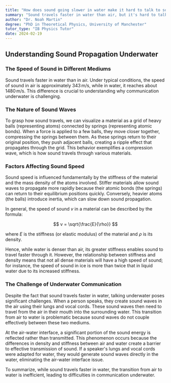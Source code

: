 ```yaml
---
title: "How does sound going slower in water make it hard to talk to someone underwater?"
summary: "Sound travels faster in water than air, but it's hard to talk underwater because sound waves reflect off the air-water interface, making it difficult to transmit sound from air to water."
author: "Dr. Noah Martin"
degree: "PhD in Theoretical Physics, University of Manchester"
tutor_type: "IB Physics Tutor"
date: 2024-02-19
---
```


## Understanding Sound Propagation Underwater

### The Speed of Sound in Different Mediums

Sound travels faster in water than in air. Under typical conditions, the speed of sound in air is approximately $343 \, \text{m/s}$, while in water, it reaches about $1480 \, \text{m/s}$. This difference is crucial to understanding why communication underwater is challenging.

### The Nature of Sound Waves

To grasp how sound travels, we can visualize a material as a grid of heavy balls (representing atoms) connected by springs (representing atomic bonds). When a force is applied to a few balls, they move closer together, compressing the springs between them. As these springs return to their original position, they push adjacent balls, creating a ripple effect that propagates through the grid. This behavior exemplifies a compression wave, which is how sound travels through various materials.

### Factors Affecting Sound Speed

Sound speed is influenced fundamentally by the stiffness of the material and the mass density of the atoms involved. Stiffer materials allow sound waves to propagate more rapidly because their atomic bonds (the springs) can return to their equilibrium positions quickly. Conversely, heavier atoms (the balls) introduce inertia, which can slow down sound propagation. 

In general, the speed of sound $v$ in a material can be described by the formula:

$$
v = \sqrt{\frac{E}{\rho}}
$$

where $E$ is the stiffness (or elastic modulus) of the material and $\rho$ is its density. 

Hence, while water is denser than air, its greater stiffness enables sound to travel faster through it. However, the relationship between stiffness and density means that not all dense materials will have a high speed of sound; for instance, the speed of sound in ice is more than twice that in liquid water due to its increased stiffness.

### The Challenge of Underwater Communication

Despite the fact that sound travels faster in water, talking underwater poses significant challenges. When a person speaks, they create sound waves in the air using their lungs and vocal cords. These sound waves then need to travel from the air in their mouth into the surrounding water. This transition from air to water is problematic because sound waves do not couple effectively between these two mediums.

At the air-water interface, a significant portion of the sound energy is reflected rather than transmitted. This phenomenon occurs because the differences in density and stiffness between air and water create a barrier to effective transmission of sound. If a speaker's lungs and vocal cords were adapted for water, they would generate sound waves directly in the water, eliminating the air-water interface issue. 

To summarize, while sound travels faster in water, the transition from air to water is inefficient, leading to difficulties in communication underwater.
    